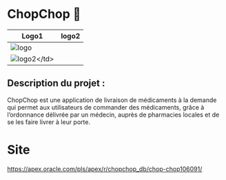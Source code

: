 # ChopChop 🐰
| Logo1 | logo2 | 
| ------- | ------- | 
![logo](https://github.com/AlphaxHotelxMikexEchoxDelta/ChopChop/assets/95902084/f8d24463-e010-4227-b5a5-19d1a651425e)</td> |
![logo2]([https://github.com/AlphaxHotelxMikexEchoxDelta/ChopChop/assets/95902084/8a1d3204-b366-46cc-bb8f-d89fd1071d4a](https://github.com/nzrdnolwenn/ChopChop/blob/main/Logo2.png))</td> | 


## Description du projet : 
ChopChop est une application de livraison de médicaments à la demande qui permet aux utilisateurs de commander des médicaments, grâce à l’ordonnance délivrée par un médecin, auprès de pharmacies locales et de se les faire livrer à leur porte. 

# Site
https://apex.oracle.com/pls/apex/r/chopchop_db/chop-chop106091/
